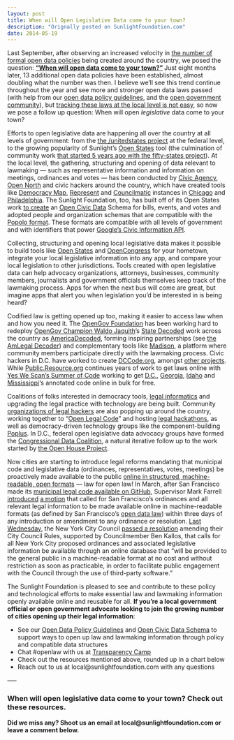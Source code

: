 ```yaml
---
layout: post
title: When will Open Legislative Data come to your town?
description: "Orignally posted on SunlightFoundation.com"
date: 2014-05-19
---
```

<p dir="ltr">Last September, after observing an increased velocity in <a href="https://sunlightfoundation.com/policy/opendatamap/">the number of formal open data policies</a> being created around the country, we posed the question: <strong><a href="https://sunlightfoundation.com/blog/2013/09/06/when-will-open-data-come-to-your-town/">“When will open data come to your town?”</a> </strong> Just eight months later, 13 additional open data policies have been established, almost doubling what the number was then. I believe we’ll see this trend continue throughout the year and see more and stronger open data laws passed (with help from our <a href="https://sunlightfoundation.com/opendataguidelines/">open data policy guidelines</a>, and the <a href="http://codeforamerica.org/brigade/">open government community</a>), but <a href="https://sunlightfoundation.com/blog/2014/01/10/opengov-voices-demystifying-honolulus-legislative-website/">tracking these laws at the local level is not easy</a>, so now we pose a follow up question: When will open<em> legislative</em> data come to your town?</p>
<p>Efforts to open legislative data are happening all over the country at all levels of government: from the <a href="https://github.com/unitedstates">the /unitedstates project</a> at the federal level, to the growing popularity of Sunlight’s <a href="http://openstates.org/">Open States</a> tool (the culmination of community work <a href="http://sunlightfoundation.com/blog/2012/03/12/open-states-50/">that started 5 years ago with the fifty-states project</a>). At the local level, the gathering, structuring and opening of data relevant to lawmaking — such as representative information and information on meetings, ordinances and votes — has been conducted by <a href="http://www.civicagency.org/">Civic Agency</a>, <a href="http://opennorth.ca/">Open North</a> and civic hackers around the country, which have created tools like <a href="http://www.democracymap.org/">Democracy Map</a>, <a href="http://represent.opennorth.ca/">Represent</a> and <a href="https://github.com/codeforamerica/councilmatic">Councilmatic</a> instances in <a href="http://chicagocouncilmatic.org/">Chicago</a> and <a href="http://www.councilmatic.org/">Philadelphia</a>. The Sunlight Foundation, too, has built off of its Open States work <a href="http://sunlightfoundation.com/blog/2013/11/19/whats-under-the-hood-of-googles-new-civic-information-offering/">to create</a> an <a href="http://opencivicdata.org/">Open Civic Data</a> Schema for bills, events, and votes and adopted people and organization schemas that are compatible with the <a href="http://popoloproject.com/">Popolo format</a>.  These formats are compatible with all levels of government and with identifiers that power <a href="https://developers.google.com/civic-information/docs/us_v1/representatives/representativeInfoQuery">Google’s Civic Information API</a>.</p>
<p>Collecting, structuring and opening local legislative data makes it possible to build tools like <a href="http://openstates.org/">Open States</a> and <a href="http://www.opencongress.org/">OpenCongress</a> for your hometown, integrate your local legislative information into any app, and compare your local legislation to other jurisdictions. Tools created with open legislative data can help advocacy organizations, attorneys, businesses, community members, journalists and government officials themselves keep track of the lawmaking process. Apps for when the next bus will come are great, but imagine apps that alert you when legislation you&#8217;d be interested in is being heard?</p>
<p>Codified law is getting opened up too, making it easier to access law when and how you need it. The <a href="http://opengovfoundation.org/">OpenGov Foundation</a> has been working hard to redeploy <a href="http://www.youtube.com/watch?v=VHbOTbNU18E">OpenGov Champion Waldo Jaquith</a>’s <a href="http://www.statedecoded.com/">State Decoded</a> work across the country as <a href="http://americadecoded.org/">AmericaDecoded</a>, forming inspiring partnerships (see <a href="http://americadecoded.org/announcing-the-amlegal-decoder-a-free-tool-to-publish-laws-seamlessly-online-in-ridiculously-useful-open-data-formats/">the AmLegal Decoder</a>) and complementary tools like <a href="http://opengovfoundation.org/the-madison-project/">Madison</a>, a platform where community members participate directly with the lawmaking process. Civic hackers in D.C. have worked to create <a href="http://dccode.org/">DCCode.org</a>, amongst <a href="https://hackpad.com/DC-Code-Reunion-Hackathon-Hackpad-3dHbJ5sX88f">other projects</a>. While <a href="https://public.resource.org/">Public.Resource.org</a> continues years of work to get laws online with <a href="https://yeswescan.org/">Yes We Scan&#8217;s Summer of Code</a> working to get <a href="https://www.indiegogo.com/projects/the-laws-of-the-district-of-columbia">D.C.</a>, <a href="https://www.indiegogo.com/projects/the-laws-of-georgia">Georgia</a>, <a href="https://www.indiegogo.com/projects/the-laws-of-idaho">Idaho</a> and <a href="https://www.indiegogo.com/projects/the-laws-of-mississippi">Mississippi</a>&#8216;s annotated code online in bulk for free.</p>
<p>Coalitions of folks interested in democracy tools, <a href="https://groups.google.com/forum/?fromgroups#!forum/legal-informatics-research-network&quot;">legal informatics</a> and upgrading the legal practice with technology are being built. Community <a href="http://legalinformatics.wordpress.com/2013/09/12/legal-hacking-technology-and-innovation-groups/">organizations of legal hackers</a> are also popping up around the country, working together to &#8220;<a href="https://github.com/OpenLegalCode/OpenLegalCode/blob/master/Meetings/May-08-2014.md%20">Open Legal Code</a>&#8221; and hosting <a href="http://legalinformatics.wordpress.com/?s=hackathon">legal hackathons</a>, as well as democracy-driven technology groups like the component-building <a href="http://poplus.org/">Poplus</a>. In D.C., federal open legislative data advocacy groups have formed the <a href="http://congressionaldata.org/">Congressional Data Coalition</a>, a natural iterative follow up to the work started by <a href="http://www.theopenhouseproject.com/about/">the Open House Project</a>.</p>
<p>Now cities are starting to introduce legal reforms mandating that municipal code and legislative data (ordinances, representatives, votes, meetings) be proactively made available to the public <a href="http://sunlightfoundation.com/opendataguidelines/#open-formats">online in structured, machine-readable, open formats</a> — law for open law! In March, after San Francisco made its <a href="http://open.innovatesf.com/openlaw/">municipal legal code available on GitHub</a>, Supervisor Mark Farrell <a href="http://www.sfbos.org/index.aspx?page=16067">introduced</a> <a href="http://www.sfbos.org/ftp/uploadedfiles/bdsupvrs/introduced/2014/LI031814.pdf">a motion</a> that called for San Francisco’s ordinances and all relevant legal information to be made available online in machine-readable formats (as defined by San Francisco’s <a href="https://github.com/SupervisorMarkFarrell/San-Francisco-Open-Data-Legislation">open data law</a>) within three days of any introduction or amendment to any ordinance or resolution. <a href="http://techpresident.com/news/25023/rules-reform-new-york-city-council-aims-open-api">Last Wednesday</a>, the New York City Council <a href="http://legistar.council.nyc.gov/LegislationDetail.aspx?ID=1739410&amp;GUID=251DB8D7-419A-4BC6-B853-5006E23E36D9&amp;Options=&amp;Search=">passed a resolution</a> amending their City Council Rules, supported by Councilmember Ben Kallos, that calls for all New York City proposed ordinances and associated legislative information be available through an online database that “will be provided to the general public in a machine-readable format at no cost and without restriction as soon as practicable, in order to facilitate public engagement with the Council through the use of third-party software.”</p>
<p>The Sunlight Foundation is pleased to see and contribute to these policy and technological efforts to make essential law and lawmaking information openly available online and reusable for all. <strong>If you’re a local government official or open government advocate looking to join the growing number of cities opening up their legal information</strong>:</p>
<ul>
<li>See our <a href="https://sunlightfoundation.com/opendataguidelines/">Open Data Policy Guidelines</a> and <a href="http://opencivicdata.org/">Open Civic Data Schema</a> to support ways to open up law and lawmaking information through policy and compatible data structures</li>
<li>Chat #openlaw with us at <a href="http://transparencycamp.org/">Transparency Camp</a></li>
<li>Check out the resources mentioned above, rounded up in a chart below</li>
<li>Reach out to us at local@sunlightfoundation.com with any questions</li>
</ul>
<p>&#8212;&#8211;</p>
<h3>When will open legislative data come to your town? Check out these resources.</h3>
<p><script src="https://gist.github.com/rebeccawilliams/62559a5a57ba2d7e3527.js"></script></p>
<p><strong>Did we miss any? Shoot us an email at local@sunlightfoundation.com or leave a comment below.</strong></p>
